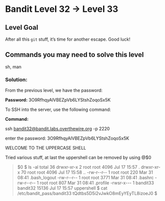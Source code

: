 # Bandit Level 32 → Level 33

## Level Goal

After all this `git` stuff, it’s time for another escape. Good luck!

## Commands you may need to solve this level

sh, man

### Solution:

From the previous level, we have the password:

**Password:** 3O9RfhqyAlVBEZpVb6LYStshZoqoSx5K

To SSH into the server, use the following command:

**Command:**

ssh [bandit32@bandit.labs.overthewire.org](mailto:bandit1@bandit.labs.overthewire.org) -p 2220

enter the password: 3O9RfhqyAlVBEZpVb6LYStshZoqoSx5K

WELCOME TO THE UPPERCASE SHELL

Tried various stuff, at last the uppershell can be removed by using @$0

> $0
$ ls -al
total 36
drwxr-xr-x  2 root     root      4096 Jul 17 15:57 .
drwxr-xr-x 70 root     root      4096 Jul 17 15:58 ..
-rw-r--r--  1 root     root       220 Mar 31 08:41 .bash_logout
-rw-r--r--  1 root     root      3771 Mar 31 08:41 .bashrc
-rw-r--r--  1 root     root       807 Mar 31 08:41 .profile
-rwsr-x---  1 bandit33 bandit32 15136 Jul 17 15:57 uppershell
$ cat /etc/bandit_pass/bandit33
tQdtbs5D5i2vJwkO8mEyYEyTL8izoeJ0
$
>